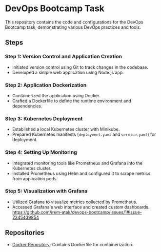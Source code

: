 # DevOps Bootcamp Task

This repository contains the code and configurations for the DevOps Bootcamp task, demonstrating various DevOps practices and tools.

## Steps

### Step 1: Version Control and Application Creation
- Initiated version control using Git to track changes in the codebase.
- Developed a simple web application using Node.js app.

### Step 2: Application Dockerization
- Containerized the application using Docker.
- Crafted a Dockerfile to define the runtime environment and dependencies.

### Step 3: Kubernetes Deployment
- Established a local Kubernetes cluster with Minikube.
- Prepared Kubernetes manifests (`deployment.yaml` and `service.yaml`) for deployment.

### Step 4: Setting Up Monitoring
- Integrated monitoring tools like Prometheus and Grafana into the Kubernetes cluster.
- Installed Prometheus using Helm and configured it to scrape metrics from application pods.

### Step 5: Visualization with Grafana
- Utilized Grafana to visualize metrics collected by Prometheus.
- Accessed Grafana's web interface and created custom dashboards.
https://github.com/irem-atak/devops-bootcamp/issues/1#issue-2345439854
## Repositories
- [Docker Repository](https://hub.docker.com/r/irematk/devops-bootcamp): Contains Dockerfile for containerization.


